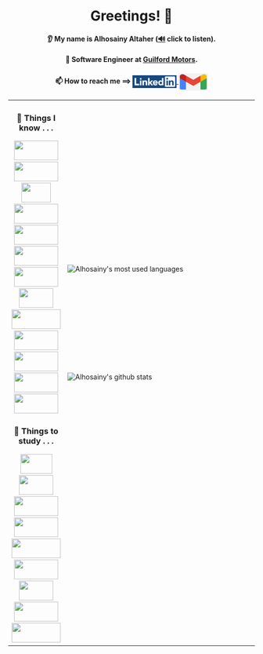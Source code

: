 <h1 align="center">Greetings! 👋</h1>

<h4 align="center">👂 My name is Alhosainy Altaher (<a target="_blank" href="https://user-images.githubusercontent.com/43458977/151719099-6d173be2-0720-46b3-a13c-307f634f5489.mp4">🔊</a> click to listen).</h4>
<h4 align="center"> 💼 Software Engineer at <a href="http://guilfordmotors.com/">Guilford Motors</a>.</h4>
<h4 align="center">📫 How to reach me ==> 
  <a href="https://www.linkedin.com/in/alhosainy-altaher-62597072/" color="none">
    <img align="center" width="90px" height="26px" src="/linkedin-image.png" alt="LinkedIn's logo">
  </a>
  <a href="mailto:alhosainy.altaher@gmail.com">
    <img align="center" width="60px" height="35px" src="/gmail-img.jpg" alt="Google Mail Icon">
  </a>
</h4>



<table align="center">
  <tr>
    <th width="45%"><!--483-->
      <h3>🔭 Things I know . . .</h3>
      <img width="90" height="40" src="https://img.shields.io/badge/-Java-%23007396?logo=java">
      <img width="90" height="40" src="https://img.shields.io/badge/-JavaScript-%23F7DF1E?logo=javascript&logoColor=black">
      <img width="60" height="40" src="https://img.shields.io/badge/-C-%23273593">
      <img width="90" height="40" src="https://img.shields.io/badge/-Python-%23ffdb4a?logo=python">
      <img width="90" height="40" src="https://img.shields.io/badge/-CSS-%231572B6?logo=css3">
      <img width="90" height="40" src="https://img.shields.io/badge/-JSON-%23000000?logo=json&logoColor=white&labelColor=grey&color=white">
      <img width="90" height="40" src="https://img.shields.io/badge/-HTML-%23E34F26?logo=html5&labelColor=E34F26&logoColor=white">
      <img width="70" height="40" src="https://img.shields.io/badge/-XML-lightgrey?labelColor=#de5934">
      <img width="100" height="40" src="https://img.shields.io/badge/-MongoDB-%2347A248?logo=mongodb&labelColor=412f1f">
      <img width="90" height="40" src="https://img.shields.io/badge/-ReactJs-61DAFB?logo=react&logoColor=white">
      <img width="90" height="40" src="https://badges.aleen42.com/src/node.svg">
      <img width="90" height="40" src="https://img.shields.io/badge/-Jest-%23C21325?logo=jest&labelColor=white&logoColor=C21325">
      <img width="90" height="40" src="https://img.shields.io/badge/-JUnit-%2325A162?logo=junit5&labelColor=white">
      <h3>🌱 Things to study . . .</h3>  
      <img width="65" height="40" src="https://img.shields.io/badge/-C%23-%232b0976">
      <img width="70" height="40" src="https://img.shields.io/badge/-C%2B%2B-%2300599C?logo=c++">
      <img width="90" height="40" src="https://img.shields.io/badge/-Oracle%20SQL-%23F80000?logo=oracle&logoColor=F80000&labelColor=white">
      <img width="90" height="40" src="https://img.shields.io/badge/-MSSQL-%23F80000?logo=microsoftsqlserver&logoColor=CC2927&color=f2f2f2&labelColor=2a2f45">
      <img width="100" height="40" src="https://img.shields.io/badge/-PostgreSQL-%234169E1?logo=postgresql&labelColor=white&logoColor=4169E1"> 
      <img width="90" height="40" src="https://img.shields.io/badge/-MySQL-%234479A1?logo=mysql&logoColor=d88700&labelColor=white">
      <img width="70" height="40" src="https://img.shields.io/badge/-.NET-%23512BD4">
      <img width="90" height="40" src="https://badges.aleen42.com/src/vue.svg">   
      <img width="100" height="40" src="https://badges.aleen42.com/src/angular.svg">      
    </th>
    <td>
      <a href="https://github.com/hosja83/">
        <img height="220px" width="495px" align="right" src="https://github-readme-stats.vercel.app/api/top-langs/?username=hosja83&layout=compact&bg_color=45,375d16,0188a5,d7522d&title_color=fff&text_color=fff" alt="Alhosainy's most used languages">
      </a> 
      <a href="https://github.com/hosja83/">
        <img height="220px" width="495px" align="right" src="https://github-readme-stats.vercel.app/api?username=hosja83&show_icons=true&include_all_commits=true&bg_color=45,375d16,0188a5,d7522d&title_color=fff&text_color=fff&icon_color=ebde77" alt="Alhosainy's github stats">
    </td>
  </tr>
</table>

<!--
**hosja83/hosja83** is a ✨ _special_ ✨ repository because its `README.md` (this file) appears on your GitHub profile.

Here are some ideas to get you started:

- 🔭 I’m currently working on ...
- 🌱 I’m currently learning ...
- 💬 Ask me about ...
- 📫 How to reach me: ...
- ⚡ Fun fact: ...
-->
